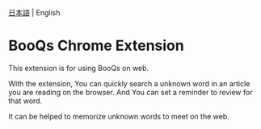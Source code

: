  [日本語](./README.md) | English

# BooQs Chrome Extension

This extension is for using BooQs on web.

With the extension, You can quickly search a unknown word in an article you are reading on the browser.
And You can set a reminder to review for that word.

It can be helped to memorize unknown words to meet on the web.
